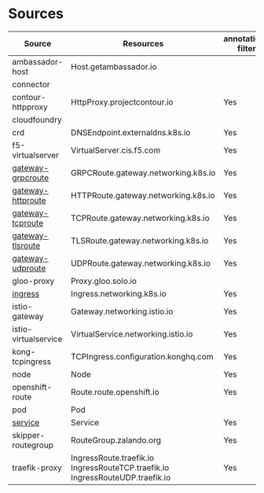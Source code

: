 # Sources

| Source                          | Resources                                                                     | annotation-filter | label-filter |
|---------------------------------|-------------------------------------------------------------------------------|-------------------|--------------|
| ambassador-host                 | Host.getambassador.io                                                         |                   |              |
| connector                       |                                                                               |                   |              |
| contour-httpproxy               | HttpProxy.projectcontour.io                                                   | Yes               |              |
| cloudfoundry                    |                                                                               |                   |              |
| crd                             | DNSEndpoint.externaldns.k8s.io                                                | Yes               | Yes          |
| f5-virtualserver                | VirtualServer.cis.f5.com                                                      | Yes               |              |
| [gateway-grpcroute](gateway.md) | GRPCRoute.gateway.networking.k8s.io                                           | Yes               | Yes          |
| [gateway-httproute](gateway.md) | HTTPRoute.gateway.networking.k8s.io                                           | Yes               | Yes          |
| [gateway-tcproute](gateway.md)  | TCPRoute.gateway.networking.k8s.io                                            | Yes               | Yes          |
| [gateway-tlsroute](gateway.md)  | TLSRoute.gateway.networking.k8s.io                                            | Yes               | Yes          |
| [gateway-udproute](gateway.md)  | UDPRoute.gateway.networking.k8s.io                                            | Yes               | Yes          |
| gloo-proxy                      | Proxy.gloo.solo.io                                                            |                   |              |
| [ingress](ingress.md)           | Ingress.networking.k8s.io                                                     | Yes               | Yes          |
| istio-gateway                   | Gateway.networking.istio.io                                                   | Yes               |              |
| istio-virtualservice            | VirtualService.networking.istio.io                                            | Yes               |              |
| kong-tcpingress                 | TCPIngress.configuration.konghq.com                                           | Yes               |              |
| node                            | Node                                                                          | Yes               | Yes          |
| openshift-route                 | Route.route.openshift.io                                                      | Yes               | Yes          |
| pod                             | Pod                                                                           |                   |              |
| [service](service.md)           | Service                                                                       | Yes               | Yes          |
| skipper-routegroup              | RouteGroup.zalando.org                                                        | Yes               |              |
| traefik-proxy                   | IngressRoute.traefik.io IngressRouteTCP.traefik.io IngressRouteUDP.traefik.io | Yes               |              |
